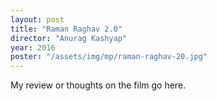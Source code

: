```yaml
---
layout: post
title: "Raman Raghav 2.0"
director: "Anurag Kashyap"
year: 2016
poster: "/assets/img/mp/raman-raghav-20.jpg"
---
```


My review or thoughts on the film go here.
